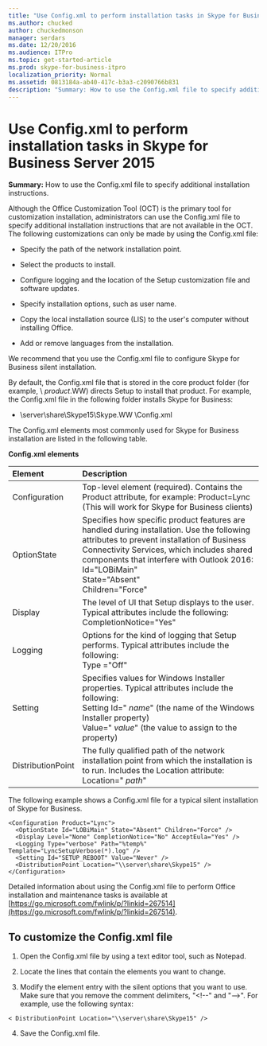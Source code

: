 ```yaml
---
title: "Use Config.xml to perform installation tasks in Skype for Business Server 2015"
ms.author: chucked
author: chuckedmonson
manager: serdars
ms.date: 12/20/2016
ms.audience: ITPro
ms.topic: get-started-article
ms.prod: skype-for-business-itpro
localization_priority: Normal
ms.assetid: 0813184a-ab40-417c-b3a3-c2090766b831
description: "Summary: How to use the Config.xml file to specify additional installation instructions."
---
```


# Use Config.xml to perform installation tasks in Skype for Business Server 2015
 
**Summary:** How to use the Config.xml file to specify additional installation instructions.
  
Although the Office Customization Tool (OCT) is the primary tool for customization installation, administrators can use the Config.xml file to specify additional installation instructions that are not available in the OCT. The following customizations can only be made by using the Config.xml file:
  
- Specify the path of the network installation point.
    
- Select the products to install.
    
- Configure logging and the location of the Setup customization file and software updates.
    
- Specify installation options, such as user name.
    
- Copy the local installation source (LIS) to the user's computer without installing Office.
    
- Add or remove languages from the installation.
    
We recommend that you use the Config.xml file to configure Skype for Business silent installation. 
  
By default, the Config.xml file that is stored in the core product folder (for example, \ _product_.WW) directs Setup to install that product. For example, the Config.xml file in the following folder installs Skype for Business:
  
- \\server\share\Skype15\Skype.WW \Config.xml
    
The Config.xml elements most commonly used for Skype for Business installation are listed in the following table.
  
**Config.xml elements**

|**Element**|**Description**|
|:-----|:-----|
|Configuration  <br/> |Top-level element (required). Contains the Product attribute, for example: Product=Lync (This will work for Skype for Business clients)  <br/> |
|OptionState  <br/> | Specifies how specific product features are handled during installation. Use the following attributes to prevent installation of Business Connectivity Services, which includes shared components that interfere with Outlook 2016: <br/>  Id="LOBiMain" <br/>  State="Absent" <br/>  Children="Force" <br/> |
|Display  <br/> | The level of UI that Setup displays to the user. Typical attributes include the following: <br/>  CompletionNotice="Yes" | "No"(default) <br/>  AcceptEula="Yes" | "No"(default) <br/> |
|Logging  <br/> | Options for the kind of logging that Setup performs. Typical attributes include the following: <br/>  Type ="Off" | "Standard"(default) | "Verbose" <br/>  Template=" _filename_.txt" (the name of the log file)  <br/> |
|Setting  <br/> | Specifies values for Windows Installer properties. Typical attributes include the following: <br/>  Setting Id=" _name_" (the name of the Windows Installer property)  <br/>  Value=" _value_" (the value to assign to the property)  <br/> |
|DistributionPoint  <br/> | The fully qualified path of the network installation point from which the installation is to run. Includes the Location attribute: <br/>  Location=" _path_"  <br/> |
   
The following example shows a Config.xml file for a typical silent installation of Skype for Business. 
  
```
<Configuration Product="Lync"> 
  <OptionState Id="LOBiMain" State="Absent" Children="Force" /> 
  <Display Level="None" CompletionNotice="No" AcceptEula="Yes" /> 
  <Logging Type="verbose" Path="%temp%" Template="LyncSetupVerbose(*).log" />
  <Setting Id="SETUP_REBOOT" Value="Never" /> 
  <DistributionPoint Location="\\server\share\Skype15" /> 
</Configuration>
```

Detailed information about using the Config.xml file to perform Office installation and maintenance tasks is available at [https://go.microsoft.com/fwlink/p/?linkid=267514](https://go.microsoft.com/fwlink/p/?linkid=267514).
  
## To customize the Config.xml file

1. Open the Config.xml file by using a text editor tool, such as Notepad.
    
2. Locate the lines that contain the elements you want to change.
    
3. Modify the element entry with the silent options that you want to use. Make sure that you remove the comment delimiters, "\<!--" and "--\>". For example, use the following syntax:
    
  ```
  < DistributionPoint Location="\\server\share\Skype15" />
  ```

4. Save the Config.xml file.
    

